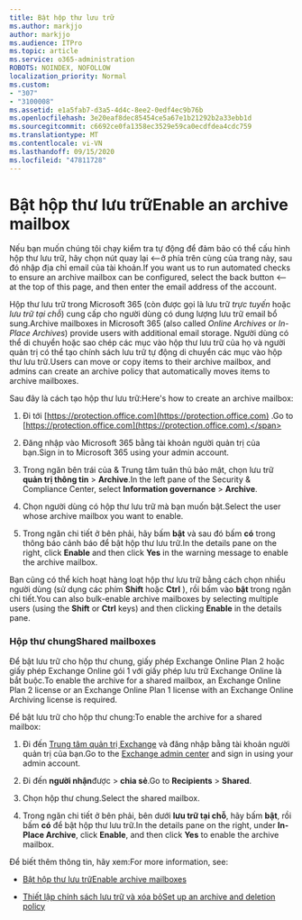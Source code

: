 ```yaml
---
title: Bật hộp thư lưu trữ
ms.author: markjjo
author: markjjo
ms.audience: ITPro
ms.topic: article
ms.service: o365-administration
ROBOTS: NOINDEX, NOFOLLOW
localization_priority: Normal
ms.custom:
- "307"
- "3100008"
ms.assetid: e1a5fab7-d3a5-4d4c-8ee2-0edf4ec9b76b
ms.openlocfilehash: 3e20eaf8dec85454ce5a67e1b21292b2a33ebb1d
ms.sourcegitcommit: c6692ce0fa1358ec3529e59ca0ecdfdea4cdc759
ms.translationtype: MT
ms.contentlocale: vi-VN
ms.lasthandoff: 09/15/2020
ms.locfileid: "47811728"
---
```

# <a name="enable-an-archive-mailbox"></a><span data-ttu-id="1f0c5-102">Bật hộp thư lưu trữ</span><span class="sxs-lookup"><span data-stu-id="1f0c5-102">Enable an archive mailbox</span></span>

<span data-ttu-id="1f0c5-103">Nếu bạn muốn chúng tôi chạy kiểm tra tự động để đảm bảo có thể cấu hình hộp thư lưu trữ, hãy chọn nút quay lại <--ở phía trên cùng của trang này, sau đó nhập địa chỉ email của tài khoản.</span><span class="sxs-lookup"><span data-stu-id="1f0c5-103">If you want us to run automated checks to ensure an archive mailbox can be configured, select the back button <-- at the top of this page, and then enter the email address of the account.</span></span>

<span data-ttu-id="1f0c5-104">Hộp thư lưu trữ trong Microsoft 365 (còn được gọi là lưu trữ *trực tuyến* hoặc *lưu trữ tại chỗ*) cung cấp cho người dùng có dung lượng lưu trữ email bổ sung.</span><span class="sxs-lookup"><span data-stu-id="1f0c5-104">Archive mailboxes in Microsoft 365 (also called *Online Archives* or *In-Place Archives*) provide users with additional email storage.</span></span> <span data-ttu-id="1f0c5-105">Người dùng có thể di chuyển hoặc sao chép các mục vào hộp thư lưu trữ của họ và người quản trị có thể tạo chính sách lưu trữ tự động di chuyển các mục vào hộp thư lưu trữ.</span><span class="sxs-lookup"><span data-stu-id="1f0c5-105">Users can move or copy items to their archive mailbox, and admins can create an archive policy that automatically moves items to archive mailboxes.</span></span>
  
<span data-ttu-id="1f0c5-106">Sau đây là cách tạo hộp thư lưu trữ:</span><span class="sxs-lookup"><span data-stu-id="1f0c5-106">Here's how to create an archive mailbox:</span></span>
  
1. <span data-ttu-id="1f0c5-107">Đi tới [https://protection.office.com](https://protection.office.com) .</span><span class="sxs-lookup"><span data-stu-id="1f0c5-107">Go to [https://protection.office.com](https://protection.office.com).</span></span>

2. <span data-ttu-id="1f0c5-108">Đăng nhập vào Microsoft 365 bằng tài khoản người quản trị của bạn.</span><span class="sxs-lookup"><span data-stu-id="1f0c5-108">Sign in to Microsoft 365 using your admin account.</span></span>

3. <span data-ttu-id="1f0c5-109">Trong ngăn bên trái của &amp; Trung tâm tuân thủ bảo mật, chọn lưu trữ **quản trị thông tin** \> **Archive**.</span><span class="sxs-lookup"><span data-stu-id="1f0c5-109">In the left pane of the Security &amp; Compliance Center, select **Information governance** \> **Archive**.</span></span>

4. <span data-ttu-id="1f0c5-110">Chọn người dùng có hộp thư lưu trữ mà bạn muốn bật.</span><span class="sxs-lookup"><span data-stu-id="1f0c5-110">Select the user whose archive mailbox you want to enable.</span></span>

5. <span data-ttu-id="1f0c5-111">Trong ngăn chi tiết ở bên phải, hãy bấm **bật** và sau đó bấm **có** trong thông báo cảnh báo để bật hộp thư lưu trữ.</span><span class="sxs-lookup"><span data-stu-id="1f0c5-111">In the details pane on the right, click **Enable** and then click **Yes** in the warning message to enable the archive mailbox.</span></span>

<span data-ttu-id="1f0c5-112">Bạn cũng có thể kích hoạt hàng loạt hộp thư lưu trữ bằng cách chọn nhiều người dùng (sử dụng các phím **Shift** hoặc **Ctrl** ), rồi bấm vào **bật** trong ngăn chi tiết.</span><span class="sxs-lookup"><span data-stu-id="1f0c5-112">You can also bulk-enable archive mailboxes by selecting multiple users (using the **Shift** or **Ctrl** keys) and then clicking **Enable** in the details pane.</span></span>
  
### <a name="shared-mailboxes"></a><span data-ttu-id="1f0c5-113">Hộp thư chung</span><span class="sxs-lookup"><span data-stu-id="1f0c5-113">Shared mailboxes</span></span>

<span data-ttu-id="1f0c5-114">Để bật lưu trữ cho hộp thư chung, giấy phép Exchange Online Plan 2 hoặc giấy phép Exchange Online gói 1 với giấy phép lưu trữ Exchange Online là bắt buộc.</span><span class="sxs-lookup"><span data-stu-id="1f0c5-114">To enable the archive for a shared mailbox, an Exchange Online Plan 2 license or an Exchange Online Plan 1 license with an Exchange Online Archiving license is required.</span></span>  

<span data-ttu-id="1f0c5-115">Để bật lưu trữ cho hộp thư chung:</span><span class="sxs-lookup"><span data-stu-id="1f0c5-115">To enable the archive for a shared mailbox:</span></span>

1. <span data-ttu-id="1f0c5-116">Đi đến [Trung tâm quản trị Exchange](https://outlook.office365.com/ecp) và đăng nhập bằng tài khoản người quản trị của bạn.</span><span class="sxs-lookup"><span data-stu-id="1f0c5-116">Go to the [Exchange admin center](https://outlook.office365.com/ecp) and sign in using your admin account.</span></span>

2. <span data-ttu-id="1f0c5-117">Đi đến **người nhận**được  >  **chia sẻ**.</span><span class="sxs-lookup"><span data-stu-id="1f0c5-117">Go to **Recipients** > **Shared**.</span></span>

3. <span data-ttu-id="1f0c5-118">Chọn hộp thư chung.</span><span class="sxs-lookup"><span data-stu-id="1f0c5-118">Select the shared mailbox.</span></span>

4. <span data-ttu-id="1f0c5-119">Trong ngăn chi tiết ở bên phải, bên dưới **lưu trữ tại chỗ**, hãy bấm **bật**, rồi bấm **có** để bật hộp thư lưu trữ.</span><span class="sxs-lookup"><span data-stu-id="1f0c5-119">In the details pane on the right, under **In-Place Archive**, click **Enable**, and then click **Yes** to enable the archive mailbox.</span></span>

<span data-ttu-id="1f0c5-120">Để biết thêm thông tin, hãy xem:</span><span class="sxs-lookup"><span data-stu-id="1f0c5-120">For more information, see:</span></span>
  
- [<span data-ttu-id="1f0c5-121">Bật hộp thư lưu trữ</span><span class="sxs-lookup"><span data-stu-id="1f0c5-121">Enable archive mailboxes</span></span>](https://docs.microsoft.com/microsoft-365/compliance/enable-archive-mailboxes)

- [<span data-ttu-id="1f0c5-122">Thiết lập chính sách lưu trữ và xóa bỏ</span><span class="sxs-lookup"><span data-stu-id="1f0c5-122">Set up an archive and deletion policy</span></span>](https://docs.microsoft.com//office365/securitycompliance/set-up-an-archive-and-deletion-policy-for-mailboxes)
